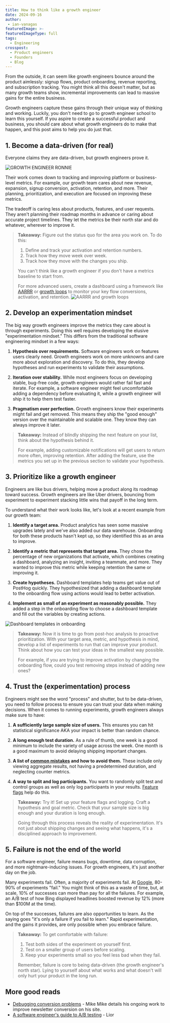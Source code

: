 ```yaml
---
title: How to think like a growth engineer
date: 2024-09-16
author:
 - ian-vanagas
featuredImage: >-
featuredImageType: full
tags:
  - Engineering
crosspost:
  - Product engineers
  - Founders
  - Blog
---
```


From the outside, it can seem like growth engineers bounce around the product aimlessly: signup flows, product onboarding, revenue reporting, and subscription tracking. You might think all this doesn't matter, but as many growth teams show, incremental improvements can lead to massive gains for the entire business.

Growth engineers capture these gains through their unique way of thinking and working. Luckily, you don't need to go to growth engineer school to learn this yourself. If you aspire to create a successful product and business, you should care about what growth engineers do to make that happen, and this post aims to help you do just that.

## 1. Become a data-driven (for real)

Everyone claims they are data-driven, but growth engineers prove it.

![GROWTH ENGINEER RONNIE](https://res.cloudinary.com/dmukukwp6/image/upload/Clean_Shot_2024_09_16_at_11_21_09_29ee4dbab8.png)

Their work comes down to tracking and improving platform or business-level metrics. For example, our growth team cares about new revenue, expansion, signup conversion, activation, retention, and more. Their planning, prioritization, and execution are focused on improving these metrics.

The tradeoff is caring less about products, features, and user requests. They aren't planning their roadmap months in advance or caring about accurate project timelines. They let the metrics be their north star and do whatever, wherever to improve it.

> **Takeaway:** Figure out the status quo for the area you work on. To do this:
> 1. Define and track your activation and retention numbers. 
> 2. Track how they move week over week. 
> 3. Track how they move with the changes you ship.
>
> You can't think like a growth engineer if you don't have a metrics baseline to start from.
>
> For more advanced users, create a dashboard using a framework like [AARRR](/product-engineers/aarrr-pirate-funnel) or [growth loops](/product-engineers/growth-loops) to monitor your key flow conversions, activation, and retention.
> ![AARRR and growth loops](https://res.cloudinary.com/dmukukwp6/image/upload/Clean_Shot_2024_09_17_at_11_56_15_193aeaa117.png)

## 2. Develop an experimentation mindset

The big way growth engineers improve the metrics they care about is through experiments. Doing this well requires developing the elusive "experimentation mindset." This differs from the traditional software engineering mindset in a few ways:

1. **Hypothesis over requirements.** Software engineers work on features users clearly need. Growth engineers work on more unknowns and care more about exploration and discovery. To do this, they develop hypotheses and run experiments to validate their assumptions.

2. **Iteration over stability.** While most engineers focus on developing stable, bug-free code, growth engineers would rather fail fast and iterate. For example, a software engineer might feel uncomfortable adding a dependency before evaluating it, while a growth engineer will ship it to help them test faster. 

3. **Pragmatism over perfection.** Growth engineers know their experiments might fail and get removed. This means they ship the "good enough" version over the maintainable and scalable one. They know they can always improve it later.

> **Takeaway:** Instead of blindly shipping the next feature on your list, think about the hypothesis behind it.
>
> For example, adding customizable notifications will get users to return more often, improving retention. After adding the feature, use the metrics you set up in the previous section to validate your hypothesis.

## 3. Prioritize like a growth engineer

Engineers are like bus drivers, helping move a product along its roadmap toward success. Growth engineers are like Uber drivers, bouncing from experiment to experiment stacking little wins that payoff in the long term. 

To understand what their work looks like, let's look at a recent example from our growth team:

1. **Identify a target area.** Product analytics has seen some massive upgrades lately and we've also added our data warehouse. Onboarding for both these products hasn't kept up, so they identified this as an area to improve.

2. **Identify a metric that represents that target area.** They chose the percentage of new organizations that activate, which combines creating a dashboard, analyzing an insight, inviting a teammate, and more. They wanted to improve this metric while keeping retention the same or improving it.

3. **Create hypotheses.** Dashboard templates help teams get value out of PostHog quickly. They hypothesized that adding a dashboard template to the onboarding flow using actions would lead to better activation.

4. **Implement as small of an experiment as reasonably possible.** They added a step in the onboarding flow to choose a dashboard template and fill out the variables by creating actions.

![Dashboard templates in onboarding](https://res.cloudinary.com/dmukukwp6/image/upload/template_27fddd57a8.png)

> **Takeaway:** Now it is time to go from post-hoc analysis to proactive prioritization. With your target area, metric, and hypothesis in mind, develop a list of experiments to run that can improve your product. Think about how you can test your ideas in the smallest way possible.
>
> For example, if you are trying to improve activation by changing the onboarding flow, could you test removing steps instead of adding new ones? 

## 4. Trust the (experimentation) process

Engineers might see the word "process" and shutter, but to be data-driven, you need to follow process to ensure you can trust your data when making decisions. When it comes to running experiments, growth engineers always make sure to have:

1. **A sufficiently large sample size of users.** This ensures you can hit statistical significance AKA your impact is better than random chance. 

2. **A long enough test duration.** As a rule of thumb, one week is a good minimum to include the variety of usage across the week. One month is a good maximum to avoid delaying shipping important changes.

3. **A list of [common mistakes](/product-engineers/ab-testing-mistakes) and how to avoid them.** These include only viewing aggregate results, not having a predetermined duration, and neglecting counter metrics. 

4. **A way to split and log participants.** You want to randomly split test and control groups as well as only log participants in your results. [Feature flags](/feature-flags) help do this.

> **Takeaway:** Try it! Set up your feature flags and logging. Craft a hypothesis and goal metric. Check that your sample size is big enough and your duration is long enough.
> 
> Going through this process reveals the reality of experimentation. It's not just about shipping changes and seeing what happens, it's a disciplined approach to improvement.

## 5. Failure is not the end of the world

For a software engineer, failure means bugs, downtime, data corruption, and more nightmare-inducing issues. For growth engineers, it's just another day on the job.

Many experiments fail. Often, a majority of experiments fail. At [Google](https://hbr.org/2017/09/the-surprising-power-of-online-experiments#:~:text=At%20Google%20and%20Bing%2C%20only%20about%2010%25%20to%2020%25%20of%20experiments%20generate%20positive%20results.), 80-90% of experiments "fail." You might think of this as a waste of time, but, at scale, 10% of successes can more than pay for all the failures. For example, an A/B test of how Bing displayed headlines boosted revenue by 12% (more than $100M at the time). 

On top of the successes, failures are also opportunities to learn. As the saying goes "it's only a failure if you fail to learn." Rapid experimentation, and the gains it provides, are only possible when you embrace failure.

> **Takeaway:** To get comfortable with failure:
> 1. Test both sides of the experiment on yourself first.
> 2. Test on a smaller group of users before scaling.
> 3. Keep your experiments small so you feel less bad when they fail.
>
> Remember, failure is core to being data-driven (the growth engineer's north star). Lying to yourself about what works and what doesn't will only hurt your product in the long run.

## More good reads

- [Debugging conversion problems](https://mikebifulco.com/posts/debugging-a-conversion-problem-on-my-nextjs-site) - Mike 
Mike details his ongoing work to improve newsletter conversion on his site.
- [A software engineer's guide to A/B testing](/product-engineers/ab-testing-guide-for-engineers) - Lior

<NewsletterForm />